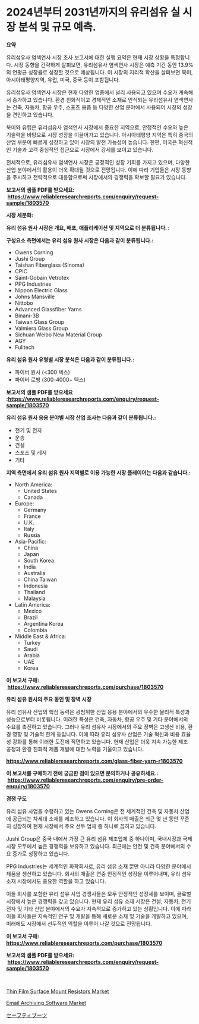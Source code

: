 <p><h1>2024년부터 2031년까지의 유리섬유 실 시장 분석 및 규모 예측.</h1></p><p><strong>요약</strong></p>
<p><p>유리섬유사 염색연사 시장 조사 보고서에 대한 실행 요약은 현재 시장 상황을 특정합니다. 시장 동향을 간략하게 살펴보면, 유리섬유사 염색연사 시장은 예측 기간 동안 13.9%의 연평균 성장률로 성장할 것으로 예상됩니다. 이 시장의 지리적 확산을 살펴보면 북미, 아시아태평양지역, 유럽, 미국, 중국 등이 포함됩니다.</p><p>유리섬유사 염색연사 시장은 현재 다양한 업종에서 널리 사용되고 있으며 수요가 계속해서 증가하고 있습니다. 환경 친화적이고 경제적인 소재로 인식되는 유리섬유사 염색연사는 건축, 자동차, 항공 우주, 스포츠 용품 등 다양한 산업 분야에서 사용되어 시장의 성장을 견인하고 있습니다.</p><p>북미와 유럽은 유리섬유사 염색연사 시장에서 중요한 지역으로, 안정적인 수요와 높은 기술력을 바탕으로 시장 성장을 이끌어가고 있습니다. 아시아태평양 지역은 특히 중국의 산업 부문이 빠르게 성장하고 있어 시장의 발전 가능성이 높습니다. 한편, 미국은 혁신적인 기술과 고객 중심적인 접근으로 시장에서 강세를 보이고 있습니다.</p><p>전체적으로, 유리섬유사 염색연사 시장은 긍정적인 성장 기회를 가지고 있으며, 다양한 산업 분야에서의 활용이 더욱 확대될 것으로 전망됩니다. 이에 따라 기업들은 시장 동향을 주시하고 전략적으로 대응함으로써 시장에서의 경쟁력을 확보할 필요가 있습니다.</p></p>
<p><strong>보고서의 샘플 PDF를 받으세요: &nbsp;<a href="https://www.reliableresearchreports.com/enquiry/request-sample/1803570">https://www.reliableresearchreports.com/enquiry/request-sample/1803570</a></strong></p>
<p><strong>시장 세분화:</strong></p>
<p><strong> 유리 섬유 원사 시장은 개요, 배포, 애플리케이션 및 지역으로 더 분류됩니다. :</strong></p>
<p><strong>구성요소 측면에서는 유리 섬유 원사 시장은 다음과 같이 분류됩니다.:</strong></p>
<p><ul><li>Owens Corning</li><li>Jushi Group</li><li>Taishan Fiberglass (Sinoma)</li><li>CPIC</li><li>Saint-Gobain Vetrotex</li><li>PPG Industries</li><li>Nippon Electric Glass</li><li>Johns Mansville</li><li>Nittobo</li><li>Advanced Glassfiber Yarns</li><li>Binani-3B</li><li>Taiwan Glass Group</li><li>Valmiera Glass Group</li><li>Sichuan Weibo New Material Group</li><li>AGY</li><li>Fulltech</li></ul></p>
<p><strong> 유리 섬유 원사 유형별 시장 분석은 다음과 같이 분류됩니다.:</strong></p>
<p><ul><li>파이버 원사 (<300 텍스)</li><li>파이버 로빙 (300-4000+ 텍스)</li></ul></p>
<p><strong>보고서의 샘플 PDF를 받으세요 :<a href="https://www.reliableresearchreports.com/enquiry/request-sample/1803570">https://www.reliableresearchreports.com/enquiry/request-sample/1803570</a></strong></p>
<p><strong> 유리 섬유 원사 응용 분야별 시장 산업 조사는 다음과 같이 분류됩니다.:</strong></p>
<p><ul><li>전기 및 전자</li><li>운송</li><li>건설</li><li>스포츠 및 레저</li><li>기타</li></ul></p>
<p><strong>지역 측면에서 유리 섬유 원사 지역별로 이용 가능한 시장 플레이어는 다음과 같습니다.:</strong></p>
<p><ul>
    <li>
        North America:
        <ul>
            <li>United States</li>
            <li>Canada</li>
        </ul>
    </li>
    <li>
        Europe:
        <ul>
            <li>Germany</li>
            <li>France</li>
            <li>U.K.</li>
            <li>Italy</li>
            <li>Russia</li>
        </ul>
    </li>
    <li>
        Asia-Pacific:
        <ul>
            <li>China</li>
            <li>Japan</li>
            <li>South Korea</li>
            <li>India</li>
            <li>Australia</li>
            <li>China Taiwan</li>
            <li>Indonesia</li>
            <li>Thailand</li>
            <li>Malaysia</li>
        </ul>
    </li>
    <li>
        Latin America:
        <ul>
            <li>Mexico</li>
            <li>Brazil</li>
            <li>Argentina Korea</li>
            <li>Colombia</li>
        </ul>
    </li>
    <li>
        Middle East & Africa:
        <ul>
            <li>Turkey</li>
            <li>Saudi</li>
            <li>Arabia</li>
            <li>UAE</li>
            <li>Korea</li>
        </ul>
    </li>
    </ul></p>
<p><strong>이 보고서 구매: &nbsp;<a href="https://www.reliableresearchreports.com/purchase/1803570">https://www.reliableresearchreports.com/purchase/1803570</a></strong></p>
<p><strong>유리 섬유 원사의 주요 동인 및 장벽 시장</strong></p>
<p><p>유리 섬유사 산업의 핵심 동력은 광범위한 산업 응용 분야에서의 우수한 물리적 특성과 성능으로부터 비롯됩니다. 이러한 특성은 건축, 자동차, 항공 우주 및 기타 분야에서의 수요를 촉진하고 있습니다. 그러나 유리 섬유사 시장에서의 주요 장벽은 고생산 비용, 환경 영향 및 기술적 한계 등입니다. 이에 따라 유리 섬유사 산업은 기술 혁신과 비용 효율성 강화를 통해 이러한 도전에 직면하고 있습니다. 현재 산업은 더욱 지속 가능한 제조 공정과 환경 친화적 제품 개발에 대한 노력을 기울이고 있습니다.</p></p>
<p><strong><a href="https://www.reliableresearchreports.com/glass-fiber-yarn-r1803570">https://www.reliableresearchreports.com/glass-fiber-yarn-r1803570</a></strong></p>
<p><strong>이 보고서를 구매하기 전에 궁금한 점이 있으면 문의하거나 공유하세요.: &nbsp;<a href="https://www.reliableresearchreports.com/enquiry/pre-order-enquiry/1803570">https://www.reliableresearchreports.com/enquiry/pre-order-enquiry/1803570</a></strong></p>
<p><strong>경쟁 구도</strong></p>
<p><p>유리 섬유 사업을 수행하고 있는 Owens Corning은 전 세계적인 건축 및 자동차 산업에 공급되는 차세대 소재를 제조하고 있습니다. 이 회사의 매출은 최근 몇 년 동안 꾸준히 성장하여 현재 시장에서 주요 선두 업체 중 하나로 꼽히고 있습니다.</p><p>Jushi Group은 중국 내에서 가장 큰 유리 섬유 제조업체 중 하나이며, 국내시장과 국제시장 모두에서 높은 경쟁력을 보유하고 있습니다. 최근에는 안전 및 건축 분야에서의 수요 증가로 성장하고 있습니다.</p><p>PPG Industries는 세계적인 화학회사로, 유리 섬유 소재 뿐만 아니라 다양한 분야에서 제품을 생산하고 있습니다. 회사의 매출은 연중 안정적인 성장을 이루어내며, 유리 섬유 소재 시장에서도 중요한 역할을 하고 있습니다.</p><p>이들 회사를 포함한 유리 섬유 사업 경쟁사들은 모두 안정적인 성장세를 보이며, 글로벌 시장에서 높은 경쟁력을 갖고 있습니다. 현재 유리 섬유 소재 시장은 건설, 자동차, 전기 전자 및 기타 산업 분야에서의 수요가 지속적으로 증가하고 있는 상황입니다. 이에 따라 이들 회사들은 지속적인 연구 및 개발을 통해 새로운 소재 및 기술을 개발하고 있으며, 미래에도 시장에서 선두적인 역할을 이루어 나갈 것으로 전망됩니다.</p></p>
<p><strong>이 보고서 구매: &nbsp; <a href="https://www.reliableresearchreports.com/purchase/1803570">https://www.reliableresearchreports.com/purchase/1803570</a></strong></p>
<p><strong>보고서의 샘플 PDF를 받으세요: &nbsp;<a href="https://www.reliableresearchreports.com/enquiry/request-sample/1803570">https://www.reliableresearchreports.com/enquiry/request-sample/1803570</a></strong><strong></strong></p>
<p>&nbsp;</p>
<p><p><a href="https://skillful-vermicelli-b89.notion.site/Thin-Film-Surface-Mount-Resistors-Market-Competitive-Analysis-Market-Trends-and-Forecast-to-2031-c8ba6dd62deb43fa91a639b4edd0e1b6">Thin Film Surface Mount Resistors Market</a></p><p><a href="https://github.com/PeterParrish5/Market-Research-Report-List-4/blob/main/email-archiving-software-market.md">Email Archiving Software Market</a></p><p><a href="https://github.com/oqxogxyvqe90775/Market-Research-Report-List-1/blob/main/981607926128.md">セーフティブーツ</a></p></p>